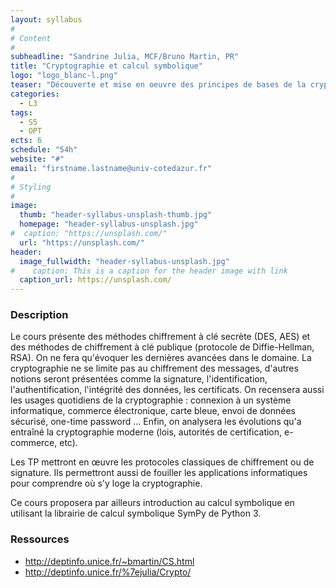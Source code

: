 ```yaml
---
layout: syllabus
#
# Content
#
subheadline: "Sandrine Julia, MCF/Bruno Martin, PR"
title: "Cryptographie et calcul symbolique"
logo: "logo_blanc-l.png"
teaser: "Découverte et mise en oeuvre des principes de bases de la cryptographie moderne"
categories:
  - L3
tags:
  - S5
  - OPT
ects: 6
schedule: "54h"
website: "#"
email: "firstname.lastname@univ-cotedazur.fr"
#
# Styling
#
image:
  thumb: "header-syllabus-unsplash-thumb.jpg"
  homepage: "header-syllabus-unsplash.jpg"
#  caption: "https://unsplash.com/"
  url: "https://unsplash.com/"
header:
  image_fullwidth: "header-syllabus-unsplash.jpg"
#    caption: This is a caption for the header image with link
  caption_url: https://unsplash.com/  
---
```


###  Description ###



Le cours présente des méthodes chiffrement à clé secrète (DES, AES) et
des méthodes de chiffrement à clé publique (protocole de Diffie-Hellman, RSA).
On ne fera qu'évoquer les dernières avancées dans le domaine.
La cryptographie ne se limite pas au chiffrement des messages, d'autres notions seront présentées comme la signature, l'identification, l'authentification, l'intégrité des données, les certificats.
On recensera aussi les usages quotidiens de la cryptographie : connexion à un système informatique, commerce électronique, carte bleue, envoi de données sécurisé, one-time password ...
Enfin, on analysera les évolutions qu'a entraîné la cryptographie moderne (lois, autorités de certification, e-commerce, etc).

Les TP mettront en œuvre les protocoles classiques de chiffrement ou de signature. Ils permettront aussi de fouiller les applications informatiques pour comprendre où s'y loge la cryptographie.

Ce cours proposera par ailleurs introduction au calcul symbolique en utilisant la librairie de calcul symbolique SymPy de Python 3. 

###  Ressources ###

 - http://deptinfo.unice.fr/~bmartin/CS.html
 - http://deptinfo.unice.fr/%7ejulia/Crypto/